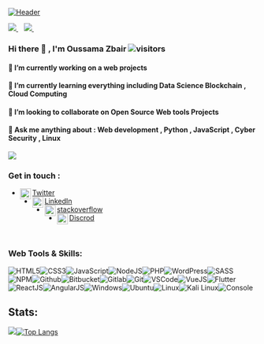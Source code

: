 [![Header](https://github.com/ozbair/ozbair/blob/main/website.gif?raw=true)](https://ozbair.github.io/thirdPortfolio/)


<div>
        <a href="https://www.linkedin.com/in/oussama-zbair/">
            <img src="https://img.shields.io/badge/linkedin-follow-%230077B5.svg?&style=for-the-badge&logo=linkedin" />
        </a>&nbsp;&nbsp; <a href="https://twitter.com/O_zbair">
            <img src="https://img.shields.io/badge/twitter-follow-%230077B5.svg?&style=for-the-badge&logo=twitter" />
        </a>&nbsp;&nbsp;
</div>


### Hi there 👋 , I'm Oussama Zbair  ![visitors](https://visitor-badge-reloaded.herokuapp.com/badge?page_id=O-zbair.O-zbair&color=00cf00)

#### 🔭 I’m currently working on a web projects 
#### 🌱 I’m currently learning everything including Data Science Blockchain , Cloud Computing
#### 👯 I’m looking to collaborate on Open Source Web tools Projects
#### 💬 Ask me anything about :<b> Web development , Python , JavaScript , Cyber Security , Linux </b>

[![](https://github.com/ozbair/ozbair/blob/main/code.gif?raw=true)](https://github.com/ozbair/ozbair/blob/main/code.gif?raw=true)

### Get in touch :
- <img align="left" width="22px" src="https://img.icons8.com/android/24/000000/twitter.png"/> [Twitter](https://twitter.com/O_zbair)<br>
- <img align="left" width="22px" src="https://img.icons8.com/android/24/000000/linkedin.png"/> [LinkedIn](https://www.linkedin.com/in/oussama-zbair/)<br>
- <img align="left" width="22px" src="https://img.icons8.com/material/24/000000/stackoverflow.png"/> [stackoverflow](https://stackoverflow.com/users/13872181/osama-zbair?tab=profile)
- <img align="left" width="22px" src="https://img.icons8.com/material-rounded/24/000000/discord-logo.png"/> [Discrod](https://discord.com/channels/@me)
<br>

### Web Tools & Skills:

![HTML5](https://img.icons8.com/color/30/html-5.png)![CSS3](https://img.icons8.com/color/30/css3.png)![JavaScript](https://img.icons8.com/color/30/javascript.png)![NodeJS](https://img.icons8.com/color/30/nodejs.png)![PHP](https://img.icons8.com/color/30/php.png)![WordPress](https://img.icons8.com/color/30/wordpress.png)![SASS](https://img.icons8.com/color/30/sass.png)![NPM](https://img.icons8.com/color/30/npm.png)![Github](https://img.icons8.com/material-outlined/30/github.png)![Bitbucket](https://img.icons8.com/color/30/bitbucket.png)![Gitlab](https://img.icons8.com/color/30/gitlab.png)![Git](https://img.icons8.com/color/30/git.png)![VSCode](https://img.icons8.com/color/30/visual-studio-code-2019.png)![VueJS](https://img.icons8.com/color/30/vue-js.png)![Flutter](https://img.icons8.com/color/30/flutter.png)![ReactJS](https://img.icons8.com/color/30/react-native.png)![AngularJS](https://img.icons8.com/color/30/angularjs.png)![Windows](https://img.icons8.com/color/30/windows-10.png)![Ubuntu](https://img.icons8.com/color/30/ubuntu--v1.png)![Linux](https://img.icons8.com/color/30/linux.png)![Kali Linux](https://img.icons8.com/color/30/kali-linux.png)![Console](https://img.icons8.com/color/30/console.png)








## Stats:

<img  src="https://github-readme-stats.vercel.app/api?username=ozbair&show_icons=true&theme=highcontrast">[![Top Langs](https://github-readme-stats.vercel.app/api/top-langs/?username=ozbair&langs_count=8&theme=highcontrast)](https://github.com/anuraghazra/github-readme-stats)



 










